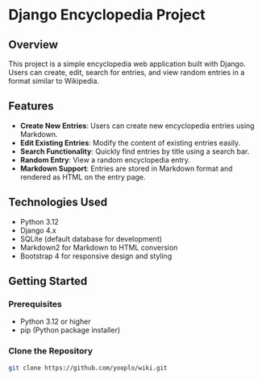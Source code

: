# Django Encyclopedia Project

## Overview
This project is a simple encyclopedia web application built with Django. Users can create, edit, search for entries, and view random entries in a format similar to Wikipedia. 

## Features
- **Create New Entries**: Users can create new encyclopedia entries using Markdown.
- **Edit Existing Entries**: Modify the content of existing entries easily.
- **Search Functionality**: Quickly find entries by title using a search bar.
- **Random Entry**: View a random encyclopedia entry.
- **Markdown Support**: Entries are stored in Markdown format and rendered as HTML on the entry page.

## Technologies Used
- Python 3.12
- Django 4.x
- SQLite (default database for development)
- Markdown2 for Markdown to HTML conversion
- Bootstrap 4 for responsive design and styling

## Getting Started

### Prerequisites
- Python 3.12 or higher
- pip (Python package installer)

### Clone the Repository
```bash
git clone https://github.com/yooplo/wiki.git
